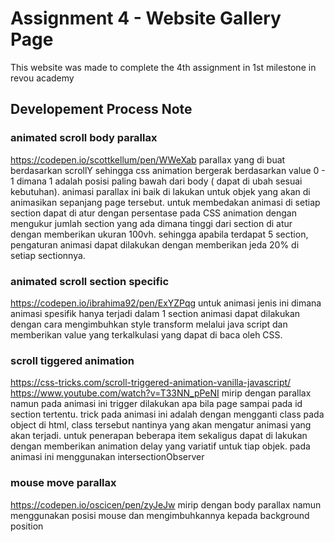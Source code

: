 # Assignment 4 - Website Gallery Page

This website was made to complete the 4th assignment in 1st milestone in revou academy

## Developement Process Note

### animated scroll body parallax

https://codepen.io/scottkellum/pen/WWeXab
parallax yang di buat berdasarkan scrollY sehingga css animation bergerak berdasarkan value 0 - 1 dimana 1 adalah posisi paling bawah dari body ( dapat di ubah sesuai kebutuhan). animasi parallax ini baik di lakukan untuk objek yang akan di animasikan sepanjang page tersebut. untuk membedakan animasi di setiap section dapat di atur dengan persentase pada CSS animation dengan mengukur jumlah section yang ada dimana tinggi dari section di atur dengan memberikan ukuran 100vh. sehingga apabila terdapat 5 section, pengaturan animasi dapat dilakukan dengan memberikan jeda 20% di setiap sectionnya.

### animated scroll section specific

https://codepen.io/ibrahima92/pen/ExYZPqg
untuk animasi jenis ini dimana animasi spesifik hanya terjadi dalam 1 section animasi dapat dilakukan dengan cara mengimbuhkan style transform melalui java script dan memberikan value yang terkalkulasi yang dapat di baca oleh CSS.

### scroll tiggered animation

https://css-tricks.com/scroll-triggered-animation-vanilla-javascript/
https://www.youtube.com/watch?v=T33NN_pPeNI
mirip dengan parallax namun pada animasi ini trigger dilakukan apa bila page sampai pada id section tertentu. trick pada animasi ini adalah dengan mengganti class pada object di html, class tersebut nantinya yang akan mengatur animasi yang akan terjadi. untuk penerapan beberapa item sekaligus dapat di lakukan dengan memberikan animation delay yang variatif untuk tiap objek. pada animasi ini menggunakan intersectionObserver

### mouse move parallax

https://codepen.io/oscicen/pen/zyJeJw
mirip dengan body parallax namun menggunakan posisi mouse dan mengimbuhkannya kepada background position
